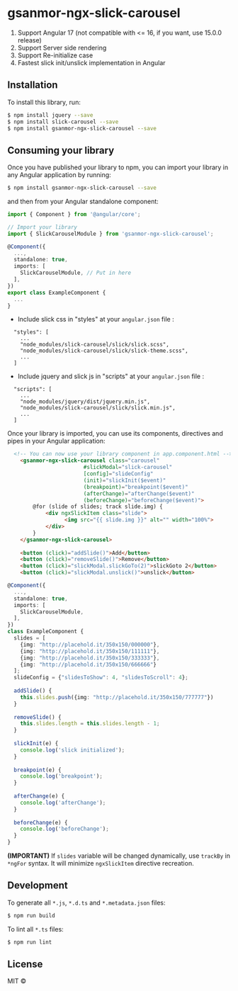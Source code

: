 # gsanmor-ngx-slick-carousel


1. Support Angular 17 (not compatible with <= 16, if you want, use 15.0.0 release)
2. Support Server side rendering
3. Support Re-initialize case
4. Fastest slick init/unslick implementation in Angular

## Installation

To install this library, run:

```bash
$ npm install jquery --save
$ npm install slick-carousel --save
$ npm install gsanmor-ngx-slick-carousel --save
```

## Consuming your library

Once you have published your library to npm, you can import your library in any Angular application by running:

```bash
$ npm install gsanmor-ngx-slick-carousel --save
```

and then from your Angular standalone component:

```typescript
import { Component } from '@angular/core';

// Import your library
import { SlickCarouselModule } from 'gsanmor-ngx-slick-carousel';

@Component({
  ...,
  standalone: true,
  imports: [
    SlickCarouselModule, // Put in here
  ],
})
export class ExampleComponent {
  ...
}
```

- Include slick css in "styles" at your `angular.json` file  :
```
  "styles": [
    ...
    "node_modules/slick-carousel/slick/slick.scss",
    "node_modules/slick-carousel/slick/slick-theme.scss",
    ...
  ]
```

- Include jquery and slick js in "scripts" at your `angular.json` file  :
```
  "scripts": [
    ...
    "node_modules/jquery/dist/jquery.min.js",
    "node_modules/slick-carousel/slick/slick.min.js",
    ...
  ]
```

Once your library is imported, you can use its components, directives and pipes in your Angular application:
```html
  <!-- You can now use your library component in app.component.html -->
    <gsanmor-ngx-slick-carousel class="carousel" 
                        #slickModal="slick-carousel" 
                        [config]="slideConfig" 
                        (init)="slickInit($event)"
                        (breakpoint)="breakpoint($event)"
                        (afterChange)="afterChange($event)"
                        (beforeChange)="beforeChange($event)">
        @for (slide of slides; track slide.img) {
            <div ngxSlickItem class="slide">
                  <img src="{{ slide.img }}" alt="" width="100%">
            </div>
        }
    </gsanmor-ngx-slick-carousel>
    
    <button (click)="addSlide()">Add</button>
    <button (click)="removeSlide()">Remove</button>
    <button (click)="slickModal.slickGoTo(2)">slickGoto 2</button>
    <button (click)="slickModal.unslick()">unslick</button>
```

```typescript
@Component({
  ...,
  standalone: true,
  imports: [
    SlickCarouselModule, 
  ],
})
class ExampleComponent {
  slides = [
    {img: "http://placehold.it/350x150/000000"},
    {img: "http://placehold.it/350x150/111111"},
    {img: "http://placehold.it/350x150/333333"},
    {img: "http://placehold.it/350x150/666666"}
  ];
  slideConfig = {"slidesToShow": 4, "slidesToScroll": 4};
  
  addSlide() {
    this.slides.push({img: "http://placehold.it/350x150/777777"})
  }
  
  removeSlide() {
    this.slides.length = this.slides.length - 1;
  }
  
  slickInit(e) {
    console.log('slick initialized');
  }
  
  breakpoint(e) {
    console.log('breakpoint');
  }
  
  afterChange(e) {
    console.log('afterChange');
  }
  
  beforeChange(e) {
    console.log('beforeChange');
  }
}
```

**(IMPORTANT)** If `slides` variable will be changed dynamically, use `trackBy` in `*ngFor` syntax. It will minimize `ngxSlickItem` directive recreation.

## Development

To generate all `*.js`, `*.d.ts` and `*.metadata.json` files:

```bash
$ npm run build
```

To lint all `*.ts` files:

```bash
$ npm run lint
```

## License

MIT ©
